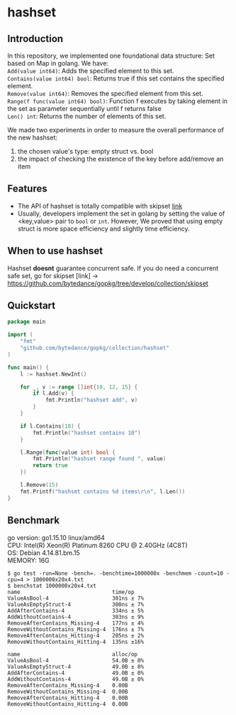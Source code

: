 # hashset

## Introduction
In this repository, we implemented one foundational data structure: Set based on Map in golang. We have:  
`Add(value int64)`: Adds the specified element to this set.  
`Contains(value int64) bool`: Returns true if this set contains the specified element.  
`Remove(value int64)`: Removes the specified element from this set.  
`Range(f func(value int64) bool)`: Function f executes by taking element in the set as parameter sequentially until f returns false  
`Len() int`: Returns the number of elements of this set.  

We made two experiments in order to measure the overall performance of the new hashset:  
1. the chosen value's type: empty struct vs. bool  
2. the impact of checking the existence of the key before add/remove an item  

## Features
- The API of hashset is totally compatible with skipset [link](https://github.com/zhangyunhao116/skipset/)
- Usually, developers implement the set in golang by setting the value of <key,value> pair to `bool` or `int`. However, We proved that using empty struct is more space efficiency and slightly time efficiency. 


## When to use hashset
Hashset **doesnt** guarantee concurrent safe. If you do need a concurrent safe set, go for skipset [link] -> https://github.com/bytedance/gopkg/tree/develop/collection/skipset

## Quickstart
```go
package main

import (
	"fmt"
	"github.com/bytedance/gopkg/collection/hashset"
)

func main() {
	l := hashset.NewInt()

	for _, v := range []int{10, 12, 15} {
		if l.Add(v) {
			fmt.Println("hashset add", v)
		}
	}

	if l.Contains(10) {
		fmt.Println("hashset contains 10")
	}

	l.Range(func(value int) bool {
		fmt.Println("hashset range found ", value)
		return true
	})

	l.Remove(15)
	fmt.Printf("hashset contains %d items\r\n", l.Len())
}
```

## Benchmark
go version: go1.15.10 linux/amd64  
CPU: Intel(R) Xeon(R) Platinum 8260 CPU @ 2.40GHz (4C8T)  
OS: Debian 4.14.81.bm.15  
MEMORY: 16G  

```
$ go test -run=None -bench=. -benchtime=1000000x -benchmem -count=10 -cpu=4 > 1000000x20x4.txt
$ benchstat 1000000x20x4.txt
name                             time/op
ValueAsBool-4                    301ns ± 7%
ValueAsEmptyStruct-4             300ns ± 7%
AddAfterContains-4               334ns ± 5%
AddWithoutContains-4             303ns ± 9%
RemoveAfterContains_Missing-4    177ns ± 4%
RemoveWithoutContains_Missing-4  176ns ± 7%
RemoveAfterContains_Hitting-4    205ns ± 2%
RemoveWithoutContains_Hitting-4  135ns ±16%

name                             alloc/op
ValueAsBool-4                    54.0B ± 0%
ValueAsEmptyStruct-4             49.0B ± 0%
AddAfterContains-4               49.0B ± 0%
AddWithoutContains-4             49.0B ± 0%
RemoveAfterContains_Missing-4    0.00B
RemoveWithoutContains_Missing-4  0.00B
RemoveAfterContains_Hitting-4    0.00B
RemoveWithoutContains_Hitting-4  0.00B
```
